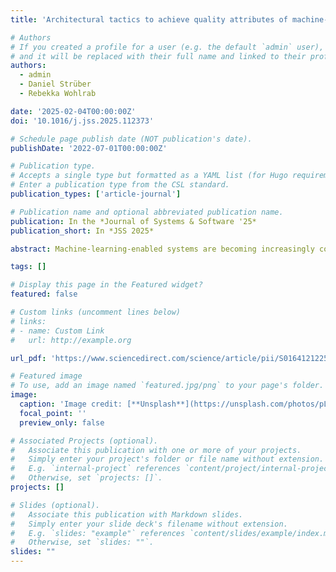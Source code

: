 ```yaml
---
title: 'Architectural tactics to achieve quality attributes of machine-learning-enabled systems: a systematic literature review'

# Authors
# If you created a profile for a user (e.g. the default `admin` user), write the username (folder name) here
# and it will be replaced with their full name and linked to their profile.
authors:
  - admin
  - Daniel Strüber
  - Rebekka Wohlrab

date: '2025-02-04T00:00:00Z'
doi: '10.1016/j.jss.2025.112373'

# Schedule page publish date (NOT publication's date).
publishDate: '2022-07-01T00:00:00Z'

# Publication type.
# Accepts a single type but formatted as a YAML list (for Hugo requirements).
# Enter a publication type from the CSL standard.
publication_types: ['article-journal']

# Publication name and optional abbreviated publication name.
publication: In the *Journal of Systems & Software '25*
publication_short: In *JSS 2025*

abstract: Machine-learning-enabled systems are becoming increasingly common in different industries. Due to the impact of uncertainty and the pronounced role of data, ensuring the quality of such systems requires consideration of several unique characteristics in addition to traditional ones. This range of quality attributes can be achieved by the implementation of specific architectural tactics. Such architectural decisions affect the further functioning of the system and its compliance with business goals. Architectural decisions have to be made with attention to possible quality trade-offs to prevent the cost of mitigating unintended side effects. A related work analysis revealed the need for a thorough study of existing architectural decisions and their impact on various quality attributes in the context of machine-learning-enabled systems. In this paper, to address this goal, we present comprehensive research on the quality of such systems, architectural tactics, and their possible quality con- sequences. Based on a systematic literature review of 206 primary sources, we identified 11 common quality attributes, and 16 relevant architectural tactics together along with 85 potential quality trade-offs. Our results systematize existing research in building architectures of ML-enabled systems. They can be used by software architects and researchers at the system design stage to estimate the possible consequences of decisions made.

tags: []

# Display this page in the Featured widget?
featured: false

# Custom links (uncomment lines below)
# links:
# - name: Custom Link
#   url: http://example.org

url_pdf: 'https://www.sciencedirect.com/science/article/pii/S016412122500041X?via%3Dihub'

# Featured image
# To use, add an image named `featured.jpg/png` to your page's folder.
image:
  caption: 'Image credit: [**Unsplash**](https://unsplash.com/photos/pLCdAaMFLTE)'
  focal_point: ''
  preview_only: false

# Associated Projects (optional).
#   Associate this publication with one or more of your projects.
#   Simply enter your project's folder or file name without extension.
#   E.g. `internal-project` references `content/project/internal-project/index.md`.
#   Otherwise, set `projects: []`.
projects: []

# Slides (optional).
#   Associate this publication with Markdown slides.
#   Simply enter your slide deck's filename without extension.
#   E.g. `slides: "example"` references `content/slides/example/index.md`.
#   Otherwise, set `slides: ""`.
slides: ""
---
```

